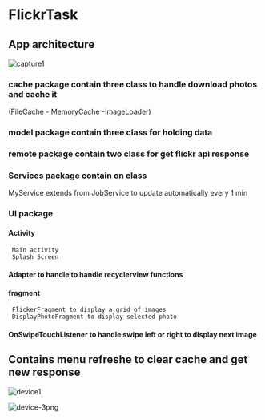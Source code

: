 # FlickrTask

## App architecture
![capture1](https://cloud.githubusercontent.com/assets/20879706/25318165/6919a10a-2889-11e7-9588-7ba775dd4680.PNG)

### cache package contain three class to handle download photos and cache it
  (FileCache - MemoryCache -ImageLoader)
  
### model package contain three class  for holding data

### remote package contain two class for get flickr api response

### Services package contain  on class  
  MyService extends from JobService to update automatically every 1 min
  
### UI package
  #### Activity 
     Main activity
     Splash Screen
  #### Adapter to handle to handle recyclerview functions
  #### fragment 
     FlickerFragment to display a grid of images
     DisplayPhotoFragment to display selected photo
  #### OnSwipeTouchListener to handle swipe left or right to display next image
  
  ## Contains menu refreshe to clear cache and get new response
  
  ![device1](https://cloud.githubusercontent.com/assets/20879706/25318338/8e87d95e-288c-11e7-8ec5-df0e15ad36cf.png)


  ![device-3png](https://cloud.githubusercontent.com/assets/20879706/25318351/26bc91d8-288d-11e7-87ec-7508d0497c31.png)

  

